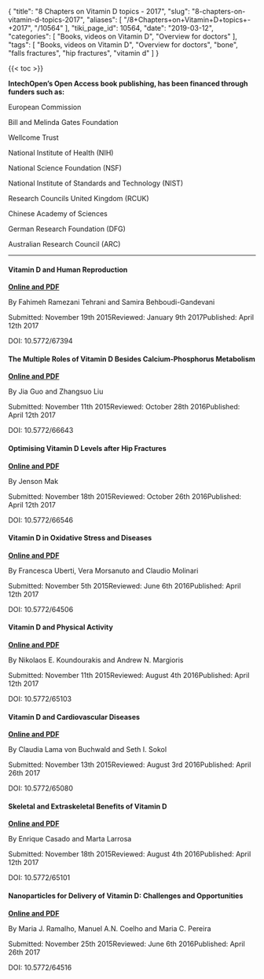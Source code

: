 {
    "title": "8 Chapters on Vitamin D topics - 2017",
    "slug": "8-chapters-on-vitamin-d-topics-2017",
    "aliases": [
        "/8+Chapters+on+Vitamin+D+topics+-+2017",
        "/10564"
    ],
    "tiki_page_id": 10564,
    "date": "2019-03-12",
    "categories": [
        "Books, videos on Vitamin D",
        "Overview for doctors"
    ],
    "tags": [
        "Books, videos on Vitamin D",
        "Overview for doctors",
        "bone",
        "falls fractures",
        "hip fractures",
        "vitamin d"
    ]
}


{{< toc >}}

 **IntechOpen’s  Open Access book publishing, has been financed through funders such as:** 

European Commission

Bill and Melinda Gates Foundation

Wellcome Trust

National Institute of Health (NIH)

National Science Foundation (NSF)

National Institute of Standards and Technology (NIST)

Research Councils United Kingdom (RCUK)

Chinese Academy of Sciences

German Research Foundation (DFG)

Australian Research Council (ARC)

---

#### Vitamin D and Human Reproduction

 **[Online and PDF](https://www.intechopen.com/books/a-critical-evaluation-of-vitamin-d-basic-overview/vitamin-d-and-human-reproduction)** 

By Fahimeh Ramezani Tehrani and Samira Behboudi-Gandevani

Submitted: November 19th 2015Reviewed: January 9th 2017Published: April 12th 2017

DOI: 10.5772/67394

#### The Multiple Roles of Vitamin D Besides Calcium-Phosphorus Metabolism

 **[Online and PDF](https://www.intechopen.com/books/a-critical-evaluation-of-vitamin-d-basic-overview/the-multiple-roles-of-vitamin-d-besides-calcium-phosphorus-metabolism)** 

By Jia Guo and Zhangsuo Liu

Submitted: November 11th 2015Reviewed: October 28th 2016Published: April 12th 2017

DOI: 10.5772/66643

#### Optimising Vitamin D Levels after Hip Fractures

 **[Online and PDF](https://www.intechopen.com/books/a-critical-evaluation-of-vitamin-d-basic-overview/optimising-vitamin-d-levels-after-hip-fractures)** 

By Jenson Mak

Submitted: November 18th 2015Reviewed: October 26th 2016Published: April 12th 2017

DOI: 10.5772/66546

#### Vitamin D in Oxidative Stress and Diseases

 **[Online and PDF](https://www.intechopen.com/books/a-critical-evaluation-of-vitamin-d-basic-overview/vitamin-d-in-oxidative-stress-and-diseases)** 

By Francesca Uberti, Vera Morsanuto and Claudio Molinari

Submitted: November 5th 2015Reviewed: June 6th 2016Published: April 12th 2017

DOI: 10.5772/64506

#### Vitamin D and Physical Activity

 **[Online and PDF](https://www.intechopen.com/books/a-critical-evaluation-of-vitamin-d-basic-overview/vitamin-d-and-physical-activity)** 

By Nikolaos E. Koundourakis and Andrew N. Margioris

Submitted: November 11th 2015Reviewed: August 4th 2016Published: April 12th 2017

DOI: 10.5772/65103

#### Vitamin D and Cardiovascular Diseases

 **[Online and PDF](https://www.intechopen.com/books/a-critical-evaluation-of-vitamin-d-clinical-overview/vitamin-d-and-cardiovascular-diseasesy)** 

By Claudia Lama von Buchwald and Seth I. Sokol

Submitted: November 13th 2015Reviewed: August 3rd 2016Published: April 26th 2017

DOI: 10.5772/65080

#### Skeletal and Extraskeletal Benefits of Vitamin D

 **[Online and PDF](https://www.intechopen.com/books/a-critical-evaluation-of-vitamin-d-basic-overview/skeletal-and-extraskeletal-benefits-of-vitamin-d)** 

By Enrique Casado and Marta Larrosa

Submitted: November 18th 2015Reviewed: August 4th 2016Published: April 12th 2017

DOI: 10.5772/65101

#### Nanoparticles for Delivery of Vitamin D: Challenges and Opportunities

 **[Online and PDF](https://www.intechopen.com/books/a-critical-evaluation-of-vitamin-d-clinical-overview/nanoparticles-for-delivery-of-vitamin-d-challenges-and-opportunities)** 

By Maria J. Ramalho, Manuel A.N. Coelho and Maria C. Pereira

Submitted: November 25th 2015Reviewed: June 6th 2016Published: April 26th 2017

DOI: 10.5772/64516

<!-- ~tc~ (alias(Chapters on Vitamin D topics - 2017)) ~/tc~ -->
